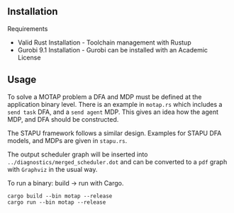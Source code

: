 ## Installation
Requirements
- Valid Rust Installation - Toolchain management with Rustup
- Gurobi 9.1 Installation - Gurobi can be installed with an Academic License

## Usage

To solve a MOTAP problem a DFA and MDP must be defined at the application binary level. 
There is an example in ```motap.rs``` which includes a ```send task``` DFA, and a ```send agent``` MDP.
This gives an idea how the agent MDP, and DFA should be constructed.

The STAPU framework follows a similar design. Examples for STAPU DFA models, and MDPs are
given in ```stapu.rs```.

The output scheduler graph will be inserted into ```../diagnostics/merged_scheduler.dot```
and can be converted to a ```pdf``` graph with ```Graphviz``` in the usual way.

To run a binary: build -> run with Cargo.

```
cargo build --bin motap --release
cargo run --bin motap --release
```


